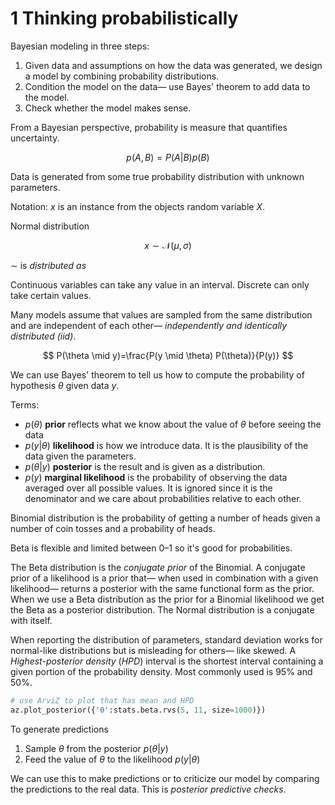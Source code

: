 # 1 Thinking probabilistically

Bayesian modeling in three steps:

1. Given data and assumptions on how the data was generated,
   we design a model by combining probability distributions.
2. Condition the model on the data—
   use Bayes' theorem to add data to the model.
3. Check whether the model makes sense.

From a Bayesian perspective,
probability is measure that quantifies uncertainty.

$$
p(A, B) = P(A | B)p(B)
$$

Data is generated from some true probability distribution with unknown parameters.

Notation: $x$ is an instance from the objects random variable $X$.

Normal distribution

$$
x \sim \mathcal{N}(\mu, \sigma)
$$

$\sim$ is _distributed as_

Continuous variables can take any value in an interval.
Discrete can only take certain values.

Many models assume that values are sampled from the same distribution
and are independent of each other—
_independently and identically distributed (iid)_.

$$
P(\theta \mid y)=\frac{P(y \mid \theta) P(\theta)}{P(y)}
$$

We can use Bayes' theorem to tell us how to compute the probability of hypothesis $\theta$ given data $y$.

Terms:

- $p(\theta)$ **prior**
  reflects what we know about the value of $\theta$ before seeing the data
- $p(y | \theta)$ **likelihood**
  is how we introduce data.
  It is the plausibility of the data given the parameters.
- $p(\theta | y)$ **posterior**
  is the result and is given as a distribution.
- $p(y)$ **marginal likelihood**
  is the probability of observing the data averaged over all possible values.
  It is ignored since it is the denominator
  and we care about probabilities relative to each other.

Binomial distribution is the probability of getting a number of heads
given a number of coin tosses
and a probability of heads.

Beta is flexible and limited between 0–1
so it's good for probabilities.

The Beta distribution is the _conjugate prior_ of the Binomial.
A conjugate prior of a likelihood is a prior that—
when used in combination with a given likelihood—
returns a posterior with the same functional form as the prior.
When we use a Beta distribution as the prior for a Binomial likelihood
we get the Beta as a posterior distribution.
The Normal distribution is a conjugate with itself.

When reporting the distribution of parameters,
standard deviation works for normal-like distributions
but is misleading for others—
like skewed.
A _Highest-posterior density_ (_HPD_) interval
is the shortest interval containing a given portion of the probability density.
Most commonly used is 95% and 50%.

```python
# use ArviZ to plot that has mean and HPD
az.plot_posterior({'θ':stats.beta.rvs(5, 11, size=1000)})
```

To generate predictions

1. Sample $\theta$ from the posterior $p(\theta | y)$
2. Feed the value of $\theta$ to the likelihood $p(y | \theta)$

We can use this to make predictions
or to criticize our model by comparing the predictions to the real data.
This is _posterior predictive checks_.

